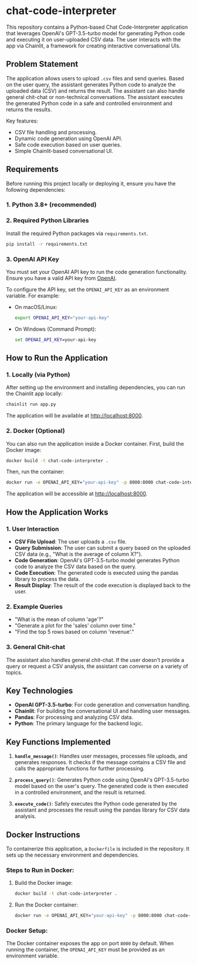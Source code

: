# chat-code-interpreter

This repository contains a Python-based Chat Code-Interpreter application that leverages OpenAI's GPT-3.5-turbo model for generating Python code and executing it on user-uploaded CSV data. The user interacts with the app via Chainlit, a framework for creating interactive conversational UIs.

## Problem Statement

The application allows users to upload `.csv` files and send queries. Based on the user query, the assistant generates Python code to analyze the uploaded data (CSV) and returns the result. The assistant can also handle general chit-chat or non-technical conversations. The assistant executes the generated Python code in a safe and controlled environment and returns the results.

Key features:
- CSV file handling and processing.
- Dynamic code generation using OpenAI API.
- Safe code execution based on user queries.
- Simple Chainlit-based conversational UI.

## Requirements

Before running this project locally or deploying it, ensure you have the following dependencies:

### 1. Python 3.8+ (recommended)

### 2. Required Python Libraries

Install the required Python packages via `requirements.txt`.

```bash
pip install -r requirements.txt
```

### 3. OpenAI API Key

You must set your OpenAI API key to run the code generation functionality. Ensure you have a valid API key from [OpenAI](https://openai.com/).

To configure the API key, set the `OPENAI_API_KEY` as an environment variable. For example:

- On macOS/Linux:
  ```bash
  export OPENAI_API_KEY="your-api-key"
  ```
- On Windows (Command Prompt):
  ```cmd
  set OPENAI_API_KEY=your-api-key
  ```

## How to Run the Application

### 1. Locally (via Python)

After setting up the environment and installing dependencies, you can run the Chainlit app locally:

```bash
chainlit run app.py
```

The application will be available at [http://localhost:8000](http://localhost:8000).

### 2. Docker (Optional)

You can also run the application inside a Docker container. First, build the Docker image:

```bash
docker build -t chat-code-interpreter .
```

Then, run the container:

```bash
docker run -e OPENAI_API_KEY="your-api-key" -p 8000:8000 chat-code-interpreter
```

The application will be accessible at [http://localhost:8000](http://localhost:8000).

## How the Application Works

### 1. User Interaction

- **CSV File Upload**: The user uploads a `.csv` file.
- **Query Submission**: The user can submit a query based on the uploaded CSV data (e.g., "What is the average of column X?").
- **Code Generation**: OpenAI's GPT-3.5-turbo model generates Python code to analyze the CSV data based on the query.
- **Code Execution**: The generated code is executed using the pandas library to process the data.
- **Result Display**: The result of the code execution is displayed back to the user.

### 2. Example Queries

- "What is the mean of column 'age'?"
- "Generate a plot for the 'sales' column over time."
- "Find the top 5 rows based on column 'revenue'."

### 3. General Chit-chat

The assistant also handles general chit-chat. If the user doesn't provide a query or request a CSV analysis, the assistant can converse on a variety of topics.

## Key Technologies

- **OpenAI GPT-3.5-turbo**: For code generation and conversation handling.
- **Chainlit**: For building the conversational UI and handling user messages.
- **Pandas**: For processing and analyzing CSV data.
- **Python**: The primary language for the backend logic.

## Key Functions Implemented

1. **`handle_message()`**: Handles user messages, processes file uploads, and generates responses. It checks if the message contains a CSV file and calls the appropriate functions for further processing.

2. **`process_query()`**: Generates Python code using OpenAI's GPT-3.5-turbo model based on the user's query. The generated code is then executed in a controlled environment, and the result is returned.

3. **`execute_code()`**: Safely executes the Python code generated by the assistant and processes the result using the pandas library for CSV data analysis.

## Docker Instructions

To containerize this application, a `Dockerfile` is included in the repository. It sets up the necessary environment and dependencies.

### Steps to Run in Docker:

1. Build the Docker image:

   ```bash
   docker build -t chat-code-interpreter .
   ```

2. Run the Docker container:

   ```bash
   docker run -e OPENAI_API_KEY="your-api-key" -p 8000:8000 chat-code-interpreter
   ```

### Docker Setup:

The Docker container exposes the app on port `8000` by default. When running the container, the `OPENAI_API_KEY` must be provided as an environment variable.

